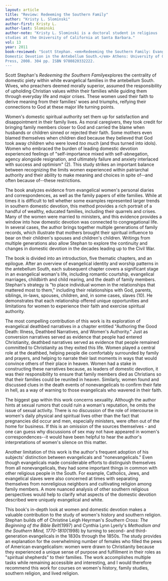 ```yaml
---
layout: article
title: "Review: Redeeming the Southern Family"
author: "Kristy L. Slominski"
author-first: Kristy L.
author-last: Slominski
author-note: "Kristy L. Slominski is a doctoral student in religious
studies at the University of California at Santa Barbara."
vol: 13
year: 2011
book-reviewed: "Scott Stephan. <em>Redeeming the Southern Family: Evangelical Women and
Domestic Devotion in the Antebellum South.</em> Athens: University of Georgia
Press, 2008. 304 pp. ISBN 9780820332222. 
---
```


Scott Stephan's *Redeeming the Southern Family*explores the centrality
of domestic piety within white evangelical families in the antebellum
South. Wives, who preachers deemed morally superior, assumed the
responsibility of upholding Christian values within their families while
guiding them through everyday life and major crises. These women used
their faith to derive meaning from their families' woes and triumphs,
reifying their connections to God at these major life turning points.

Women's domestic spiritual authority set them up for satisfaction and
disappointment in their family lives. As moral caregivers, they took
credit for bringing family members closer to God and carried the blame
when husbands or children sinned or rejected their faith. Some mothers
even blamed themselves when children died because they believed that God
took away children who were loved *too much* (and thus turned into
idols). Women who embraced the burden of leading domestic devotion
experienced feelings of "self-importance mixed with self-abnegation,
agency alongside resignation, and ultimately failure and anxiety
interlaced with success and optimism" (2). This study strikes an
important balance between recognizing the limits women experienced
within patriarchal authority and their ability to make meaning and
choices in spite of--and often because of--these restrictions.

The book analyzes evidence from evangelical women's personal diaries and
correspondences, as well as the family papers of elite families. While
at times it is difficult to tell whether some examples represented
larger trends in southern domestic devotion, this method provides a rich
portrait of a handful of wealthy, educated families, including their
quarrels and crises. Many of the women were married to ministers, and
this evidence provides a window into how domestic devotion was connected
to congregational life. In several cases, the author brings together
multiple generations of family records, which illustrate that mothers
brought their spiritual influence to bear on their children's spouses
and children's children. Writings from multiple generations also allow
Stephan to explore the continuity and changes in domestic devotion in
the decades leading up to the Civil War.

The book is divided into an introduction, five thematic chapters, and an
epilogue. After an overview of evangelical identity and worship patterns
in the antebellum South, each subsequent chapter covers a significant
stage in an evangelical woman's life, including romantic courtship,
evangelical marriages, childbirth and child rearing, and the death of
family members. Stephan's strategy is "to place individual women in the
relationships that mattered most to them," including their relationships
with God, parents, siblings, in-laws, spouses, children, and, in some
cases, slaves (10). He demonstrates that each relationship offered
unique opportunities and limitations for women to experience their faith
and exercise spiritual authority.

The most compelling contribution of this work is its exploration of
evangelical deathbed narratives in a chapter entitled "Authoring the
Good Death: Illness, Deathbed Narratives, and Women's Authority." Just
as conversion narratives served as evidence that people had entered
Christianity, deathbed narratives served as evidence that people
remained committed to Christianity as they exited this life. Women
played a central role at the deathbed, helping people die comfortably
surrounded by family and prayers, and helping to narrate their last
moments in ways that would convince others of their place in heaven.
Women had a stake in constructing these narratives because, as leaders
of domestic devotion, it was their responsibility to ensure that family
members died as Christians so that their families could be reunited in
heaven. Similarly, women found and discussed clues in the death events
of nonevangelicals to confirm their fate in hell, as a way of warning to
those evangelicals who wavered in their faith.

The biggest gap within this work concerns sexuality. Although the author
hints at sexual rumors that could ruin a woman's reputation, he omits
the issue of sexual activity. There is no discussion of the role of
intercourse in women's daily physical and spiritual lives other than the
fact that pregnancies did occur and men, especially ministers, were
often out of the home for business. If this is an omission of the
sources themselves - and one can guess why discussions of sex may not
have appeared in women's correspondences--it would have been helpful to
hear the author's interpretations of women's silence on this matter.

Another limitation of this work is the author's frequent adoption of his
subjects' distinction between evangelicals and "nonevangelicals." Even
though evangelicals made considerable efforts to distinguish themselves
from all nonevangelicals, they had some important things in common with
other religious people in the South. For example, Catholics, Jews, and
evangelical slaves were also concerned at times with separating
themselves from nonreligious neighbors and cultivating religion among
family members. A more nuanced analysis of other southern religious
perspectives would help to clarify what aspects of the domestic devotion
described were uniquely evangelical and white.

This book's in-depth look at women and domestic devotion makes a
valuable contribution to the study of women's history and southern
religion. Stephan builds off of Christine Leigh Heyrman's *Southern
Cross: The Beginning of the Bible Belt*(1997) and Cynthia Lynn Lyerly's
*Methodism and the Southern Mind, 1770-1810*(1998) by turning to second-
and third-generation evangelicals in the 1830s through the 1850s. The
study provides an explanation for the overwhelming number of females who
filled the pews of American evangelicalism: women were drawn to
Christianity because they experienced a unique sense of purpose and
fulfillment in their roles as "spiritual shepherds" to their families.
The work accomplishes multiple tasks while remaining accessible and
interesting, and I would therefore recommend this work for courses on
women's history, family studies, southern religion, and lived religion.
